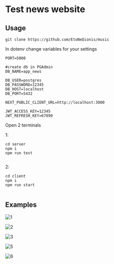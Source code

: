 # Test news website

## Usage


```
git clone https://github.com/EtoNeDionis/music
```

In dotenv change variables for your settings

```
PORT=5000

#create db in PGAdmin
DB_NAME=app_news

DB_USER=postgres
DB_PASSWORD=12345
DB_HOST=localhost
DB_PORT=5432

NEXT_PUBLIC_CLIENT_URL=http://localhost:3000

JWT_ACCESS_KEY=12345
JWT_REFRESH_KEY=67890
```


Open 2 terminals


1: 
```
cd server
npm i
npm run test
 
```

2: 

```
cd client
npm i
npm run start 
 
```

## Examples

![1](https://user-images.githubusercontent.com/93466216/199219142-8c4da446-1bca-46e0-8582-b9e435474a10.png)

![2](https://user-images.githubusercontent.com/93466216/199219168-5e5d4417-16f7-49bb-86e9-ef4c3724f287.png)

![3](https://user-images.githubusercontent.com/93466216/199219198-9445b5d2-bbb1-47d4-a590-501ddc9401de.png)

![5](https://user-images.githubusercontent.com/93466216/199219233-3deec2c1-9907-4f6b-926c-32770b378ba5.png)

![6](https://user-images.githubusercontent.com/93466216/199219260-93242bcd-6024-49aa-b53c-1646d106608b.png)
